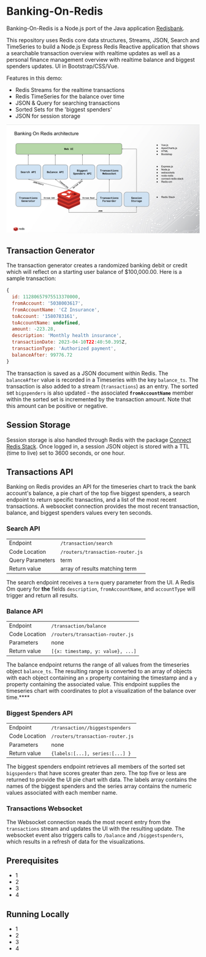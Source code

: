 # Banking-On-Redis

Banking-On-Redis is a Node.js port of the Java application [Redisbank](https://github.com/Redislabs-Solution-Architects/**redisbank**). 

This repository uses Redis core data structures, Streams, JSON, Search and TimeSeries to build a Node.js Express Redis Reactive application that shows a searchable transaction overview with realtime updates as well as a personal finance management overview with realtime balance and biggest spenders updates. UI in Bootstrap/CSS/Vue.

Features in this demo:

- Redis Streams for the realtime transactions
- Redis TimeSeries for the balance over time
- JSON & Query for searching transactions
- Sorted Sets for the 'biggest spenders'
- JSON for session storage

![Architecture Diagram](./docs/architecture-diagram.png)

## Transaction Generator
The transaction generator creates a randomized banking debit or credit which will reflect on a starting user balance of $100,000.00. Here is a sample transaction:

```javascript
{
  id: 11280657975513370000,
  fromAccount: '5038003617',
  fromAccountName: 'CZ Insurance',
  toAccount: '1580783161',
  toAccountName: undefined,
  amount: -223.28,
  description: 'Monthly health insurance',
  transactionDate: 2023-04-10T22:40:50.395Z,
  transactionType: 'Authorized payment',
  balanceAfter: 99776.72
}
```

 The transaction is saved as a JSON document within Redis. The `balanceAfter` value is recorded in a Timeseries with the key `balance_ts`. The transaction is also added to a stream (`transactions`) as an entry. The sorted set `bigspenders` is also updated - the associated **`fromAccountName`** member within the sorted set is incremented by the transaction amount. Note that this amount can be positive or negative.

## Session Storage
Session storage is also handled through Redis with the package [Connect Redis Stack](https://www.npmjs.com/package/connect-redis-stack). Once logged in, a session JSON object is stored with a TTL (time to live) set to 3600 seconds, or one hour.

## Transactions API
Banking on Redis provides an API for the timeseries chart to track the bank account's balance, a pie chart of the top five biggest spenders, a search endpoint to return specific transactins, and a list of the most recent transactions. A websocket connection provides the most recent transaction, balance, and biggest spenders values every ten seconds. 

### Search API
|||
|--|--|
| Endpoint | `/transaction/search` |
| Code Location | `/routers/transaction-router.js` |
| Query Parameters | term |
| Return value | array of results matching term |  

The search endpoint receives a `term` query parameter from the UI. A Redis Om query for **the** fields `description`, `fromAccountName`, and `accountType` will trigger and return all results.

### Balance API
|||
|--|--|
| Endpoint | `/transaction/balance` |
| Code Location | `/routers/transaction-router.js` |
| Parameters | none |
| Return value | `[{x: timestamp, y: value}, ...]` | 

The balance endpoint returns the range of all values from the timeseries object `balance_ts`. The resulting range is converted to an array of objects with each object containing an `x` property containing the timestamp and a `y` property containing the associated value.  This endpoint supplies the timeseries chart with coordinates to plot a visualization of the balance over time.****

### Biggest Spenders API
|||
|--|--|
| Endpoint | `/transaction//biggestspenders` |
| Code Location | `/routers/transaction-router.js` |
| Parameters | none |
| Return value | `{labels:[...], series:[...] }` | 

The biggest spenders endpoint retrieves all members of the sorted set `bigspenders` that have scores greater than zero. The top five or less are returned to provide the UI pie chart with data. The labels array contains the names of the biggest spenders and the series array contains the numeric values associated with each member name.

### Transactions Websocket
The Websocket connection reads the most recent entry from the `transactions` stream and updates the UI with the resulting update. The websocket event also triggers calls to `/balance` and `/biggestspenders`, which results in a refresh of data for the visualizations.


## Prerequisites

- 1
- 2
- 3
- 4

## Running Locally

- 1
- 2
- 3
- 4

